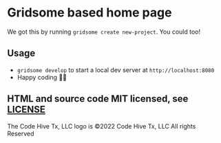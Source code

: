 # Gridsome based home page

We got this by running `gridsome create new-project`. You could too!

## Usage

- `gridsome develop` to start a local dev server at `http://localhost:8080`
- Happy coding 🎉🙌

## HTML and source code MIT licensed, see [LICENSE](./LICENSE)

The Code Hive Tx, LLC logo is ©2022 Code Hive Tx, LLC All rights Reserved
